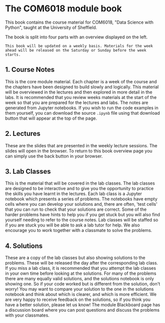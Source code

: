 # The COM6018 module book

This book contains the course material for COM6018, "Data Science with Python", taught at the University of Sheffield.

The book is split into four parts with an overview displayed on the left.

```{note}
This book will be updated on a weekly basis. Materials for the week ahead will be released on the Saturday or Sunday before the week starts.
```

## 1. Course Notes

This is the core module material. Each chapter is a week of the course and the chapters have been designed to build slowly and logically. This material will be overviewed in the lectures and then explored in more detail in the labs. It is recommended that you review weeks materials at the start of the week so that you are prepared for the lectures and labs. The notes are generated from Jupyter notebooks. If you wish to run the code examples in them yourself, you can download the source `.ipynb` file using that download button that will appear at the top of the page.

## 2. Lectures

These are the slides that are presented in the weekly lecture sessions. The slides will open in the browser.  To return to this book overview page you can simply use the back button in your browser.

## 3. Lab Classes

This is the material that will be covered in the lab classes. The lab classes are designed to be interactive and to give you the opportunity to practice the skills you have learnt in the lectures. Each lab class is a Jupyter notebook which presents a series of problems. The notebooks have empty cells where you can develop your solutions and, there are often, 'test cells' that you can run to check that your solutions are correct. Some of the harder problems have hints to help you if you get stuck but you will also find yourself needing to refer to the course notes. Lab classes will be staffed so if you are stuck you will be able to ask a lab tutor for help. We also encourage you to work together with a classmate to solve the problems.

## 4. Solutions

These are a copy of the lab classes but also showing solutions to the problems. These will be released the day after the corresponding lab class. If you miss a lab class, it is recommended that you attempt the lab classes in your own time before looking at the solutions. For many of the problems there are many equally valid solutions, and the solutions notebook is only showing one. So if your code worked but is different from the solution, don't worry! You may want to compare your solution to the one in the solutions notebook and think about which is clearer, and which is more efficient. We are very happy to receive feedback on the solutions, so if you think you have a better solution, please let us know! The module Blackboard page has a discussion board where you can post questions and discuss the problems with your classmates.
